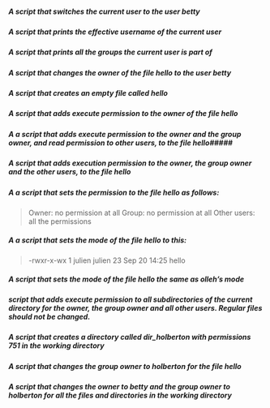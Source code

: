 ##### A script that switches the current user to the user betty #####
##### A script that prints the effective username of the current user #####
##### A script that prints all the groups the current user is part of #####
##### A script that changes the owner of the file hello to the user betty #####
##### A script that creates an empty file called hello #####
##### A script that adds execute permission to the owner of the file hello #####
##### A  a script that adds execute permission to the owner and the group owner, and read permission to other users, to the file hello#####
##### A script that adds execution permission to the owner, the group owner and the other users, to the file hello #####
##### A a script that sets the permission to the file hello as follows: #####
> Owner: no permission at all
> Group: no permission at all
> Other users: all the permissions
##### A  a script that sets the mode of the file hello to this: #####
> -rwxr-x-wx 1 julien julien 23 Sep 20 14:25 hello
##### A script that sets the mode of the file hello the same as olleh’s mode #####
##### script that adds execute permission to all subdirectories of the current directory for the owner, the group owner and all other users. Regular files should not be changed. #####
##### A script that creates a directory called dir_holberton with permissions 751 in the working directory #####
##### A script that changes the group owner to holberton for the file hello #####
##### A script that changes the owner to betty and the group owner to holberton for all the files and directories in the working directory #####